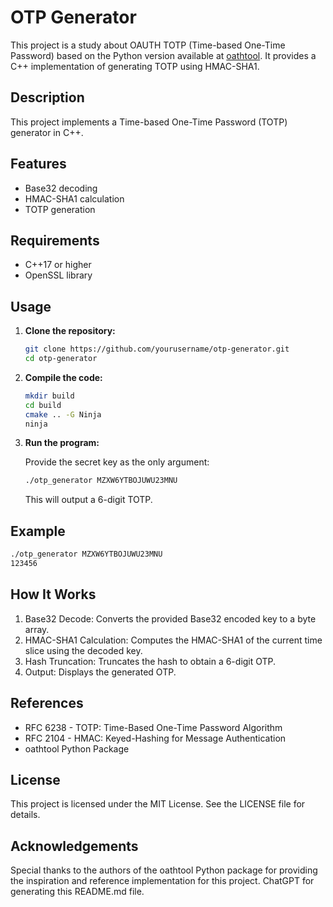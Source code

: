 # OTP Generator

This project is a study about OAUTH TOTP (Time-based One-Time Password) based on the Python version available at [oathtool](https://pypi.org/project/oathtool). It provides a C++ implementation of generating TOTP using HMAC-SHA1.

## Description

This project implements a Time-based One-Time Password (TOTP) generator in C++.

## Features

- Base32 decoding
- HMAC-SHA1 calculation
- TOTP generation

## Requirements

- C++17 or higher
- OpenSSL library

## Usage

1. **Clone the repository:**

    ```sh
    git clone https://github.com/yourusername/otp-generator.git
    cd otp-generator
    ```

2. **Compile the code:**

    ```sh
    mkdir build
    cd build
    cmake .. -G Ninja
    ninja
    ```

3. **Run the program:**

    Provide the secret key as the only argument:

    ```sh
    ./otp_generator MZXW6YTBOJUWU23MNU
    ```

    This will output a 6-digit TOTP.

## Example

```sh
./otp_generator MZXW6YTBOJUWU23MNU
123456
```

## How It Works
1. Base32 Decode: Converts the provided Base32 encoded key to a byte array.
2. HMAC-SHA1 Calculation: Computes the HMAC-SHA1 of the current time slice using the decoded key.
3. Hash Truncation: Truncates the hash to obtain a 6-digit OTP.
4. Output: Displays the generated OTP.

## References
* RFC 6238 - TOTP: Time-Based One-Time Password Algorithm
* RFC 2104 - HMAC: Keyed-Hashing for Message Authentication
* oathtool Python Package

## License
This project is licensed under the MIT License. See the LICENSE file for details.

## Acknowledgements
Special thanks to the authors of the oathtool Python package for providing the inspiration and reference implementation for this project.
ChatGPT for generating this README.md file.
